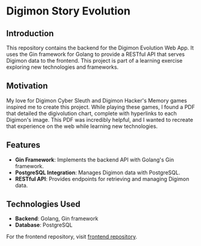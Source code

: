 # Digimon Story Evolution

## Introduction

This repository contains the backend for the Digimon Evolution Web App. It uses the Gin framework for Golang to provide a RESTful API that serves Digimon data to the frontend. This project is part of a learning exercise exploring new technologies and frameworks.

## Motivation

My love for Digimon Cyber Sleuth and Digimon Hacker's Memory games inspired me to create this project. While playing these games, I found a PDF that detailed the digivolution chart, complete with hyperlinks to each Digimon's image. This PDF was incredibly helpful, and I wanted to recreate that experience on the web while learning new technologies.

## Features

- **Gin Framework**: Implements the backend API with Golang's Gin framework.
- **PostgreSQL Integration**: Manages Digimon data with PostgreSQL.
- **RESTful API**: Provides endpoints for retrieving and managing Digimon data.

## Technologies Used

- **Backend**: Golang, Gin framework
- **Database**: PostgreSQL
  
For the frontend repository, visit [frontend repository](https://github.com/farizaotearoa/digimon-story-evolution-vue).
